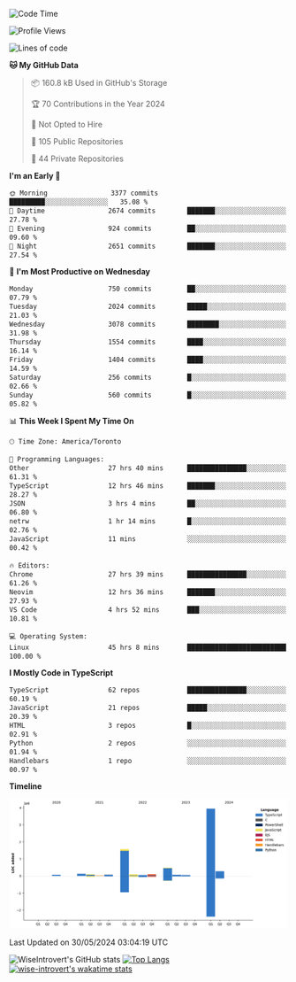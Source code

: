 <!--START_SECTION:waka-->
![Code Time](http://img.shields.io/badge/Code%20Time-1%2C642%20hrs%206%20mins-blue)

![Profile Views](http://img.shields.io/badge/Profile%20Views-1-blue)

![Lines of code](https://img.shields.io/badge/From%20Hello%20World%20I%27ve%20Written-7.0%20million%20lines%20of%20code-blue)

**🐱 My GitHub Data** 

> 📦 160.8 kB Used in GitHub's Storage 
 > 
> 🏆 70 Contributions in the Year 2024
 > 
> 🚫 Not Opted to Hire
 > 
> 📜 105 Public Repositories 
 > 
> 🔑 44 Private Repositories 
 > 
**I'm an Early 🐤** 

```text
🌞 Morning                3377 commits        █████████░░░░░░░░░░░░░░░░   35.08 % 
🌆 Daytime                2674 commits        ███████░░░░░░░░░░░░░░░░░░   27.78 % 
🌃 Evening                924 commits         ██░░░░░░░░░░░░░░░░░░░░░░░   09.60 % 
🌙 Night                  2651 commits        ███████░░░░░░░░░░░░░░░░░░   27.54 % 
```
📅 **I'm Most Productive on Wednesday** 

```text
Monday                   750 commits         ██░░░░░░░░░░░░░░░░░░░░░░░   07.79 % 
Tuesday                  2024 commits        █████░░░░░░░░░░░░░░░░░░░░   21.03 % 
Wednesday                3078 commits        ████████░░░░░░░░░░░░░░░░░   31.98 % 
Thursday                 1554 commits        ████░░░░░░░░░░░░░░░░░░░░░   16.14 % 
Friday                   1404 commits        ████░░░░░░░░░░░░░░░░░░░░░   14.59 % 
Saturday                 256 commits         █░░░░░░░░░░░░░░░░░░░░░░░░   02.66 % 
Sunday                   560 commits         █░░░░░░░░░░░░░░░░░░░░░░░░   05.82 % 
```


📊 **This Week I Spent My Time On** 

```text
🕑︎ Time Zone: America/Toronto

💬 Programming Languages: 
Other                    27 hrs 40 mins      ███████████████░░░░░░░░░░   61.31 % 
TypeScript               12 hrs 46 mins      ███████░░░░░░░░░░░░░░░░░░   28.27 % 
JSON                     3 hrs 4 mins        ██░░░░░░░░░░░░░░░░░░░░░░░   06.80 % 
netrw                    1 hr 14 mins        █░░░░░░░░░░░░░░░░░░░░░░░░   02.76 % 
JavaScript               11 mins             ░░░░░░░░░░░░░░░░░░░░░░░░░   00.42 % 

🔥 Editors: 
Chrome                   27 hrs 39 mins      ███████████████░░░░░░░░░░   61.26 % 
Neovim                   12 hrs 36 mins      ███████░░░░░░░░░░░░░░░░░░   27.93 % 
VS Code                  4 hrs 52 mins       ███░░░░░░░░░░░░░░░░░░░░░░   10.81 % 

💻 Operating System: 
Linux                    45 hrs 8 mins       █████████████████████████   100.00 % 
```

**I Mostly Code in TypeScript** 

```text
TypeScript               62 repos            ███████████████░░░░░░░░░░   60.19 % 
JavaScript               21 repos            █████░░░░░░░░░░░░░░░░░░░░   20.39 % 
HTML                     3 repos             █░░░░░░░░░░░░░░░░░░░░░░░░   02.91 % 
Python                   2 repos             ░░░░░░░░░░░░░░░░░░░░░░░░░   01.94 % 
Handlebars               1 repo              ░░░░░░░░░░░░░░░░░░░░░░░░░   00.97 % 
```



**Timeline**

![Lines of Code chart](https://raw.githubusercontent.com/wise-introvert/wise-introvert/master/assets/bar_graph.png)


 Last Updated on 30/05/2024 03:04:19 UTC
<!--END_SECTION:waka-->

![WiseIntrovert's GitHub stats](https://github-readme-stats.vercel.app/api?username=wise-introvert&count_private=true&show_icons=true)
[![Top Langs](https://github-readme-stats.vercel.app/api/top-langs/?username=wise-introvert&langs_count=10)](https://github.com/anuraghazra/github-readme-stats)
[![wise-introvert's wakatime stats](https://github-readme-stats.vercel.app/api/wakatime?username=wiseintrovert)](https://github.com/anuraghazra/github-readme-stats)
